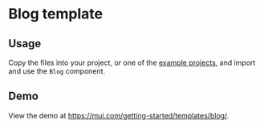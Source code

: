 # Blog template

## Usage

<!-- #default-branch-switch -->

Copy the files into your project, or one of the [example projects](https://github.com/mui/material-ui/tree/master/examples), and import and use the `Blog` component.

## Demo

<!-- #default-branch-switch -->

View the demo at <https://mui.com/getting-started/templates/blog/>.
